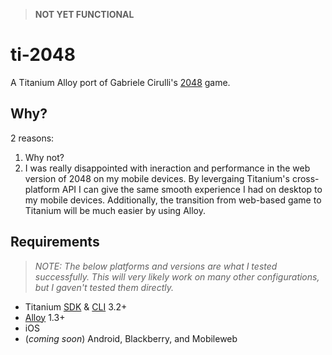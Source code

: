 > **NOT YET FUNCTIONAL**

# ti-2048

A Titanium Alloy port of Gabriele Cirulli's [2048](http://gabrielecirulli.github.io/2048/) game.

## Why?

2 reasons:

1. Why not?
2. I was really disappointed with ineraction and performance in the web version of 2048 on my mobile devices. By levergaing Titanium's cross-platform API I can give the same smooth experience I had on desktop to my mobile devices. Additionally, the transition from web-based game to Titanium will be much easier by using Alloy.

## Requirements

> _NOTE: The below platforms and versions are what I tested successfully. This will very likely work on many other configurations, but I gaven't tested them directly._

* Titanium [SDK](http://www.appcelerator.com/titanium/titanium-sdk/) & [CLI](https://www.npmjs.org/package/titanium) 3.2+
* [Alloy](https://www.npmjs.org/package/alloy) 1.3+
* iOS
* (_coming soon_) Android, Blackberry, and Mobileweb
